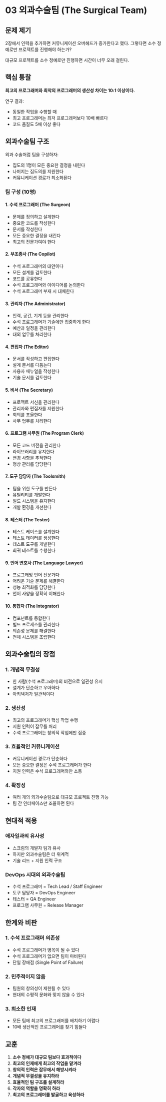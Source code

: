 # 03 외과수술팀 (The Surgical Team)

## 문제 제기

2장에서 인력을 추가하면 커뮤니케이션 오버헤드가 증가한다고 했다. 그렇다면 소수 정예로만 프로젝트를 진행해야 하는가?

대규모 프로젝트를 소수 정예로만 진행하면 시간이 너무 오래 걸린다.

## 핵심 통찰

**최고의 프로그래머와 최악의 프로그래머의 생산성 차이는 10:1 이상이다.**

연구 결과:

- 동일한 작업을 수행할 때
- 최고 프로그래머는 최저 프로그래머보다 10배 빠르다
- 코드 품질도 5배 이상 좋다

## 외과수술팀 구조

외과 수술처럼 팀을 구성하자:

- 집도의 1명이 모든 중요한 결정을 내린다
- 나머지는 집도의를 지원한다
- 커뮤니케이션 경로가 최소화된다

### 팀 구성 (10명)

#### 1. 수석 프로그래머 (The Surgeon)

- 문제를 정의하고 설계한다
- 중요한 코드를 작성한다
- 문서를 작성한다
- 모든 중요한 결정을 내린다
- 최고의 전문가여야 한다

#### 2. 부조종사 (The Copilot)

- 수석 프로그래머의 대안이다
- 모든 설계를 검토한다
- 코드를 공유한다
- 수석 프로그래머와 아이디어를 논의한다
- 수석 프로그래머 부재 시 대체한다

#### 3. 관리자 (The Administrator)

- 인력, 공간, 기계 등을 관리한다
- 수석 프로그래머가 기술에만 집중하게 한다
- 예산과 일정을 관리한다
- 대외 업무를 처리한다

#### 4. 편집자 (The Editor)

- 문서를 작성하고 편집한다
- 설계 문서를 다듬는다
- 사용자 매뉴얼을 작성한다
- 기술 문서를 검토한다

#### 5. 비서 (The Secretary)

- 프로젝트 서신을 관리한다
- 관리자와 편집자를 지원한다
- 회의를 조율한다
- 사무 업무를 처리한다

#### 6. 프로그램 사무원 (The Program Clerk)

- 모든 코드 버전을 관리한다
- 라이브러리를 유지한다
- 변경 사항을 추적한다
- 형상 관리를 담당한다

#### 7. 도구 담당자 (The Toolsmith)

- 팀을 위한 도구를 만든다
- 유틸리티를 개발한다
- 빌드 시스템을 유지한다
- 개발 환경을 개선한다

#### 8. 테스터 (The Tester)

- 테스트 케이스를 설계한다
- 테스트 데이터를 생성한다
- 테스트 도구를 개발한다
- 회귀 테스트를 수행한다

#### 9. 언어 변호사 (The Language Lawyer)

- 프로그래밍 언어 전문가다
- 어려운 기술 문제를 해결한다
- 성능 최적화를 담당한다
- 언어 사양을 정확히 이해한다

#### 10. 통합자 (The Integrator)

- 컴포넌트를 통합한다
- 빌드 프로세스를 관리한다
- 의존성 문제를 해결한다
- 전체 시스템을 조립한다

## 외과수술팀의 장점

### 1. 개념적 무결성

- 한 사람(수석 프로그래머)의 비전으로 일관성 유지
- 설계가 단순하고 우아하다
- 아키텍처가 일관적이다

### 2. 생산성

- 최고의 프로그래머가 핵심 작업 수행
- 지원 인력이 잡무를 처리
- 수석 프로그래머는 창의적 작업에만 집중

### 3. 효율적인 커뮤니케이션

- 커뮤니케이션 경로가 단순하다
- 모든 중요한 결정은 수석 프로그래머가 한다
- 지원 인력은 수석 프로그래머와만 소통

### 4. 확장성

- 여러 개의 외과수술팀으로 대규모 프로젝트 진행 가능
- 팀 간 인터페이스만 조율하면 된다

## 현대적 적용

### 애자일과의 유사성

- 스크럼의 개발자 팀과 유사
- 하지만 외과수술팀은 더 위계적
- 기술 리드 + 지원 인력 구조

### DevOps 시대의 외과수술팀

- 수석 프로그래머 = Tech Lead / Staff Engineer
- 도구 담당자 = DevOps Engineer
- 테스터 = QA Engineer
- 프로그램 사무원 = Release Manager

## 한계와 비판

### 1. 수석 프로그래머 의존성

- 수석 프로그래머가 병목이 될 수 있다
- 수석 프로그래머가 없으면 팀이 마비된다
- 단일 장애점 (Single Point of Failure)

### 2. 민주적이지 않음

- 팀원의 창의성이 제한될 수 있다
- 현대의 수평적 문화와 맞지 않을 수 있다

### 3. 희소한 인재

- 모든 팀에 최고의 프로그래머를 배치하기 어렵다
- 10배 생산적인 프로그래머를 찾기 힘들다

## 교훈

1. **소수 정예가 대규모 팀보다 효과적이다**
2. **최고의 인재에게 최고의 작업을 맡겨라**
3. **창의적 인력은 잡무에서 해방시켜라**
4. **개념적 무결성을 유지하라**
5. **효율적인 팀 구조를 설계하라**
6. **각자의 역할을 명확히 하라**
7. **최고의 프로그래머를 발굴하고 육성하라**
